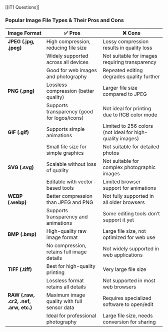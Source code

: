 [[IT1 Questions]]

### **Popular Image File Types & Their Pros and Cons**

| **Image Format**                       | ✅ **Pros**                                   | ❌ **Cons**                                                |
| -------------------------------------- | -------------------------------------------- | --------------------------------------------------------- |
| **JPEG (.jpg, .jpeg)**                 | High compression, reducing file size         | Lossy compression results in quality loss                 |
|                                        | Widely supported across all devices          | Not suitable for images requiring transparency            |
|                                        | Good for web images and photography          | Repeated editing degrades quality further                 |
| **PNG (.png)**                         | Lossless compression (better quality)        | Larger file size compared to JPEG                         |
|                                        | Supports transparency (good for logos/icons) | Not ideal for printing due to RGB color mode              |
| **GIF (.gif)**                         | Supports simple animations                   | Limited to 256 colors (not ideal for high-quality images) |
|                                        | Small file size for simple graphics          | Not suitable for detailed photos                          |
| **SVG (.svg)**                         | Scalable without loss of quality             | Not suitable for complex photographic images              |
|                                        | Editable with vector-based tools             | Limited browser support for animations                    |
| **WEBP (.webp)**                       | Better compression than JPEG and PNG         | Not fully supported in all older browsers                 |
|                                        | Supports transparency and animations         | Some editing tools don’t support it yet                   |
| **BMP (.bmp)**                         | High-quality raw image format                | Large file size, not optimized for web use                |
|                                        | No compression, retains full image details   | Not widely supported in web applications                  |
| **TIFF (.tiff)**                       | Best for high-quality printing               | Very large file size                                      |
|                                        | Lossless format retains all details          | Not supported in most web browsers                        |
| **RAW (.raw, .cr2, .nef, .arw, etc.)** | Maximum image quality with full sensor data  | Requires specialized software to open/edit                |
|                                        | Ideal for professional photography           | Large file size, needs conversion for sharing             |

